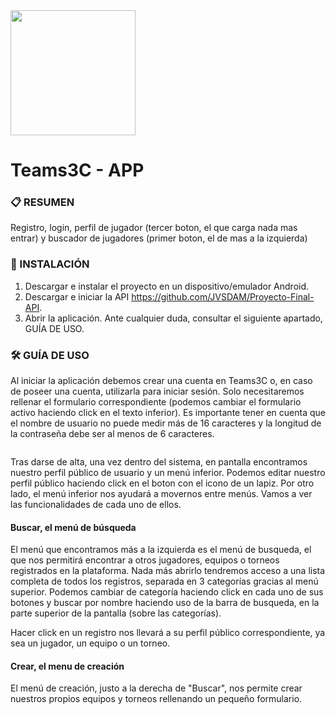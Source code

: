 <img src="https://github.com/JVSDAM/Proyecto-Final-Movil/assets/145678059/c32cc4fb-8bc1-46dd-85cf-3caf2d0d3f4a" width=200px height=200px> 
<h1>Teams3C - APP</h1>

### 📋 RESUMEN
Registro, login, perfil de jugador (tercer boton, el que carga nada mas entrar) y buscador de jugadores (primer boton, el de mas a la izquierda)

### 🧱 INSTALACIÓN
1. Descargar e instalar el proyecto en un dispositivo/emulador Android.
2. Descargar e iniciar la API https://github.com/JVSDAM/Proyecto-Final-API.
3. Abrir la aplicación. Ante cualquier duda, consultar el siguiente apartado, GUÍA DE USO.

### 🛠 GUÍA DE USO
Al iniciar la aplicación debemos crear una cuenta en Teams3C o, en caso de poseer una cuenta, utilizarla para iniciar sesión. Solo necesitaremos rellenar el formulario correspondiente (podemos cambiar el formulario activo haciendo click en el texto inferior). Es importante tener en cuenta que el nombre de usuario no puede medir más de 16 caracteres y la longitud de la contraseña debe ser al menos de 6 caracteres.

<img>

Tras darse de alta, una vez dentro del sistema, en pantalla encontramos nuestro perfil público de usuario y un menú inferior. Podemos editar nuestro perfil público haciendo click en el boton con el icono de un lapiz. Por otro lado, el menú inferior nos ayudará a movernos entre menús. Vamos a ver las funcionalidades de cada uno de ellos.

#### Buscar, el menú de búsqueda
El menú que encontramos más a la izquierda es el menú de busqueda, el que nos permitirá encontrar a otros jugadores, equipos o torneos registrados en la plataforma. Nada más abrirlo tendremos acceso a una lista completa de todos los registros, separada en 3 categorías gracias al menú superior. Podemos cambiar de categoría haciendo click en cada uno de sus botones y buscar por nombre haciendo uso de la barra de busqueda, en la parte superior de la pantalla (sobre las categorías).

Hacer click en un registro nos llevará a su perfil público correspondiente, ya sea un jugador, un equipo o un torneo.

#### Crear, el menu de creación
El menú de creación, justo a la derecha de "Buscar", nos permite crear nuestros propios equipos y torneos rellenando un pequeño formulario.
